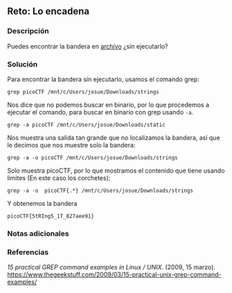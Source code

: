 ## Reto: Lo encadena
### Descripción
Puedes encontrar la bandera en [archivo](https://jupiter.challenges.picoctf.org/static/5bd86036f013ac3b9c958499adf3e2e2/strings) ¿sin ejecutarlo?
### Solución
Para encontrar la bandera sin ejecutarlo, usamos el comando grep:
```
grep picoCTF /mnt/c/Users/josue/Downloads/strings
```

Nos dice que no podemos buscar en binario, por lo que procedemos a ejecutar el comando, para buscar en binario con grep usando `-a`. 
```
grep -a picoCTF /mnt/c/Users/josue/Downloads/static
```

Nos muestra una salida tan grande que no localizamos la bandera, así que le decimos que nos muestre solo la bandera:
```
grep -a -o picoCTF /mnt/c/Users/josue/Downloads/strings
```

Solo muestra picoCTF, por lo que mostramos el contenido que tiene usando limites (En este caso los corchetes):
```
grep -a -o  picoCTF{.*} /mnt/c/Users/josue/Downloads/strings
```

Y obtenemos la bandera
```
picoCTF{5tRIng5_1T_827aee91}
```

### Notas adicionales
### Referencias
_15 practical GREP command examples in Linux / UNIX_. (2009, 15 marzo). https://www.thegeekstuff.com/2009/03/15-practical-unix-grep-command-examples/


